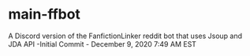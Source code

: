 # main-ffbot
A Discord version of the FanfictionLinker reddit bot that uses Jsoup and JDA API
  -Initial Commit - December 9, 2020 7:49 AM EST
